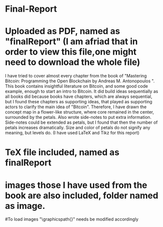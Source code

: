 # Final-Report
# Uploaded as PDF, named as "finalReport" (I am afriad that in order to view this file,one might need to download the whole file)

I have tried to cover almost every chapter from the book of "Mastering Bitcoin: Programming the Open Blockchain by Andreas M. Antonopoulos ". This book contains insightful literature on Bitcoin, and some good code example, enough to start an intro to Bitcoin. It did build ideas sequentially as all books did because books have chapters, which are always sequential, but I found these chapters as supporting ideas, that played as supporting actors to clarify the main idea of "Bitcoin". Therefore, I have drawn the concept map in a flower-like structure, where core remained in the center, surrounded by the petals. Also wrote side-notes to put extra information. Side-notes could be extended as petals, but I found that then the number of petals increases dramatically. Size and color of petals do not signify any meaning, but levels do.   (I have used LaTeX and Tikz for this report) 

# TeX file included, named as finalReport
# images those I have used from the book are also included, folder named as image.
#To load images "\graphicspath{}" needs be modified accordingly 
